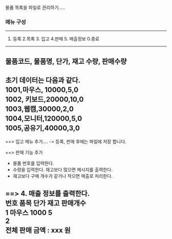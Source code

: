 
물품 목록을 파일로 관리하기.....

### 메뉴 구성 
---------------------------------------------------------
1. 등록  2.목록  3. 입고  4.판매  5. 매출정보  0.종료
---------------------------------------------------------

물품코드, 물품명, 단가, 재고 수량, 판매수량
--------------------------------------------------------
초기 데이터는 다음과 같다.    
1001,마우스, 10000,5,0    
1002, 키보드,20000,10,0    
1003,웹캠,30000,2,0    
1004,모니터,120000,5,0    
1005,공유기,40000,3,0    
------------------------------------------------------
==> 입고 메뉴 추가....
-> 등록, 판매 후에는 파일에 저장 합니다.

==> 판매 기능 추가
   - 물품 번호를 입력한다.
   - 수량을 입력한다. 재고보다 많으면 메시지를 출력한다.
   - 재고보다 구매 개수가 같거나 작으면 매출로 처리한다.

==> 4. 매출 정보를 출력한다.    
 번호   품목   단가   재고   판매개수    
 1    마우스   1000   5    
 2     
전체 판매 금액 :   xxx 원     
--------------------------------------------------------
